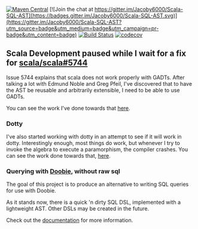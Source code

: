 [![Maven Central](https://img.shields.io/maven-central/v/com.github.jacoby6000/scoobie-core_2.12.svg)](https://maven-badges.herokuapp.com/maven-central/com.github.jacoby6000/scoobie-core_2.12)
[![Join the chat at https://gitter.im/Jacoby6000/Scala-SQL-AST](https://badges.gitter.im/Jacoby6000/Scala-SQL-AST.svg)](https://gitter.im/Jacoby6000/Scala-SQL-AST?utm_source=badge&utm_medium=badge&utm_campaign=pr-badge&utm_content=badge) 
[![Build Status](https://travis-ci.org/Jacoby6000/scoobie.svg?branch=master)](https://travis-ci.org/Jacoby6000/scoobie) 
[![codecov](https://codecov.io/gh/Jacoby6000/scoobie/branch/master/graph/badge.svg)](https://codecov.io/gh/Jacoby6000/scoobie)

## Scala Development paused while I wait for a fix for [scala/scala#5744](https://github.com/scala/scala/pull/5744)

Issue 5744 explains that scala does not work properly with GADTs. After talking a lot with Edmund Noble and Greg Pfeil, I've discovered that to have the AST be reusable and arbitrarily extensible, I need to be able to use GADTs. 

You can see the work I've done towards that [here](https://github.com/Jacoby6000/scoobie/tree/feature/%2340-adjust-ast-to-support-fixpoint). 

### Dotty

I've also started working with dotty in an attempt to see if it will work in dotty.   Interestingly enough, most things do work, but whenever I try to invoke the algebra to execute a paramorphism, the compiler crashes. You can see the work done towards that, [here](https://github.com/Jacoby6000/scoobie/tree/dotty).

### Querying with [Doobie](https://github.com/tpolecat/doobie), without raw sql

The goal of this project is to produce an alternative to writing SQL queries for use with Doobie.

As it stands now, there is a quick 'n dirty SQL DSL, implemented with a lightweight AST. Other DSLs may be created in the future.

Check out the [documentation](https://jacoby6000.github.io/scoobie) for more information.
